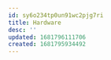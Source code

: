 ```yaml
---
id: sy6o234tp0un91wc2pjg7ri
title: Hardware
desc: ''
updated: 1681796111706
created: 1681795934492
---
```

